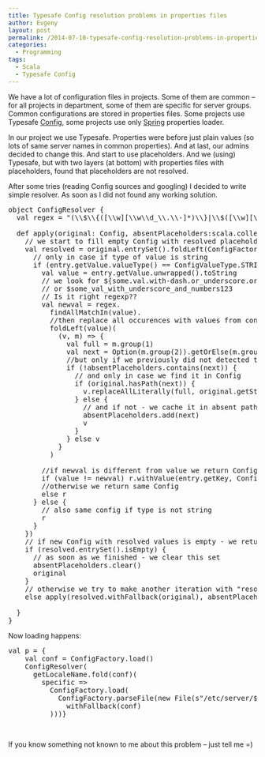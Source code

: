 ```yaml
---
title: Typesafe Config resolution problems in properties files
author: Evgeny
layout: post
permalink: /2014-07-10-typesafe-config-resolution-problems-in-properties-files/
categories:
  - Programming
tags:
  - Scala
  - Typesafe Config
---
```

We have a lot of configuration files in projects. Some of them are common &#8211; for all projects in department, some of them are specific for server groups. Common configurations are stored in properties files. Some projects use Typesafe [Config][1], some projects use only [Spring][2] properties loader.

<!--more-->

In our project we use Typesafe. Properties were before just plain values (so lots of same server names in common properties). And at last, our admins decided to change this. And start to use placeholders. And we (using) Typesafe, but with two layers (at bottom) with properties files with placeholders, found that placeholders are not resolved.

After some tries (reading Config sources and googling) I decided to write simple resolver. As soon as I did not found any working solution.

<pre class="toolbar:2 lang:scala decode:true">object ConfigResolver {
  val regex = "(\\$\\{([\\w][\\w\\d_\\.\\-]*)\\}|\\$([\\w][\\w\\d_]*))".r

  def apply(original: Config, absentPlaceholders:scala.collection.mutable.HashSet[String] = new scala.collection.mutable.HashSet[String]): Config = {
    // we start to fill empty Config with resolved placeholders
    val resolved = original.entrySet().foldLeft(ConfigFactory.empty())((r, entry) =&gt; {
      // only in case if type of value is string
      if (entry.getValue.valueType() == ConfigValueType.STRING) {
        val value = entry.getValue.unwrapped().toString
        // we look for ${some.val.with-dash.or_underscore.or.numbers123}
        // or $some_val_with_underscore_and_numbers123
        // Is it right regexp??
        val newval = regex.
          findAllMatchIn(value).
          //then replace all occurences with values from config
          foldLeft(value)(
            (v, m) =&gt; {
              val full = m.group(1)
              val next = Option(m.group(2)).getOrElse(m.group(3))
              //but only if we previously did not detected that we do not have this placeholder in Config
              if (!absentPlaceholders.contains(next)) {
                // and only in case we find it in Config
                if (original.hasPath(next)) {
                  v.replaceAllLiterally(full, original.getString(next))
                } else {
                  // and if not - we cache it in absent paths
                  absentPlaceholders.add(next)
                  v
                }
              } else v
            }
          )

        //if newval is different from value we return Config with new value for key
        if (value != newval) r.withValue(entry.getKey, ConfigValueFactory.fromAnyRef(newval))
        //otherwise we return same Config 
        else r
      } else {
        // also same config if type is not string
        r
      }
    })
    // if new Config with resolved values is empty - we return same Config
    if (resolved.entrySet().isEmpty) {
      // as soon as we finished - we clear this set
      absentPlaceholders.clear()
      original
    }
    // otherwise we try to make another iteration with "resolution config" with fallback by original
    else apply(resolved.withFallback(original), absentPlaceholders)

  }
}</pre>

Now loading happens:

<pre class="toolbar:2 lang:scala decode:true">val p = {
    val conf = ConfigFactory.load()
    ConfigResolver(
      getLocaleName.fold(conf)(
        specific =&gt;
          ConfigFactory.load(
            ConfigFactory.parseFile(new File(s"/etc/server/$specific/file.properties")).
              withFallback(conf)
          )))}</pre>

&nbsp;

If you know something not known to me about this problem &#8211; just tell me =)

 [1]: https://github.com/typesafehub/config
 [2]: http://spring.io